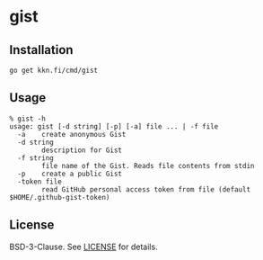
# gist

## Installation

```
go get kkn.fi/cmd/gist
```

## Usage
```
% gist -h
usage: gist [-d string] [-p] [-a] file ... | -f file
  -a	create anonymous Gist
  -d string
    	description for Gist
  -f string
    	file name of the Gist. Reads file contents from stdin
  -p	create a public Gist
  -token file
    	read GitHub personal access token from file (default $HOME/.github-gist-token)
```
## License

BSD-3-Clause. See [LICENSE](LICENSE) for details.

